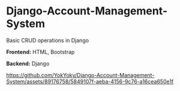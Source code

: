 # Django-Account-Management-System

Basic CRUD operations in Django

**Frontend:** HTML, Bootstrap

**Backend:** Django



https://github.com/YokYoky/Django-Account-Management-System/assets/89176758/5849107f-aeba-4156-9c76-a16cea650e1f

